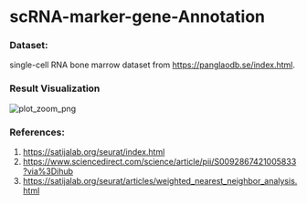 # scRNA-marker-gene-Annotation

### Dataset: 
single-cell RNA bone marrow dataset from https://panglaodb.se/index.html.

### Result Visualization

![plot_zoom_png](https://user-images.githubusercontent.com/65890522/125281558-a57ab480-e316-11eb-8960-0cd4f23c8807.png)

### References:
1. https://satijalab.org/seurat/index.html
2. https://www.sciencedirect.com/science/article/pii/S0092867421005833?via%3Dihub
3. https://satijalab.org/seurat/articles/weighted_nearest_neighbor_analysis.html

